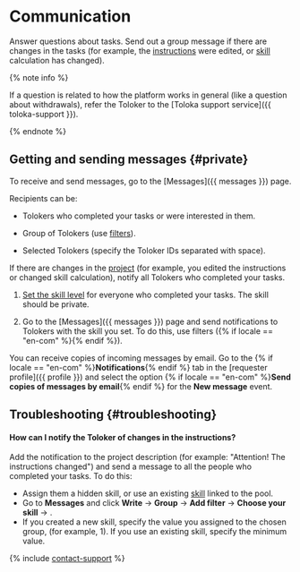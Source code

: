# Communication

Answer questions about tasks. Send out a group message if there are changes in the tasks (for example, the [instructions](../../glossary.md#task-instruction-ru) were edited, or [skill](../../glossary.md#skill-ru) calculation has changed).

{% note info %}

If a question is related to how the platform works in general (like a question about withdrawals), refer the Toloker to the [Toloka support service]({{ toloka-support }}).

{% endnote %}


## Getting and sending messages {#private}

To receive and send messages, go to the [Messages]({{ messages }}) page.

Recipients can be:

- Tolokers who completed your tasks or were interested in them.

- Group of Tolokers (use [filters](filters.md)).

- Selected Tolokers (specify the Toloker IDs separated with space).


If there are changes in the [project](../../glossary.md#project-ru) (for example, you edited the instructions or changed skill calculation), notify all Tolokers who completed your tasks.

1. [Set the skill level](nav-assign.md) for everyone who completed your tasks. The skill should be private.

1. Go to the [Messages]({{ messages }}) page and send notifications to Tolokers with the skill you set. To do this, use filters ({% if locale == "en-com" %}{% endif %}).


You can receive copies of incoming messages by email. Go to the {% if locale == "en-com" %}**Notifications**{% endif %} tab in the [requester profile]({{ profile }}) and select the option {% if locale == "en-com" %}**Send copies of messages by email**{% endif %} for the **New message** event.


## Troubleshooting {#troubleshooting}

#### How can I notify the Toloker of changes in the instructions?

Add the notification to the project description (for example: "Attention! The instructions changed") and send a message to all the people who completed your tasks. To do this:
- Assign them a hidden skill, or use an existing [skill](nav-assign.md) linked to the pool.
- Go to **Messages** and click **Write** → **Group** → **Add filter** → **Choose your skill** → **<skill name>**.
- If you created a new skill, specify the value you assigned to the chosen group, (for example, 1). If you use an existing skill, specify the minimum value.


{% include [contact-support](../_includes/contact-support-help.md) %}

